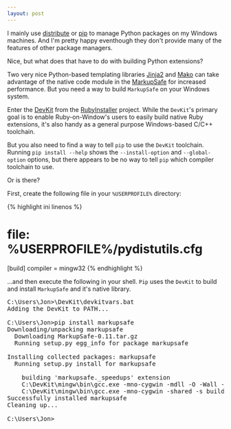 ```yaml
---
layout: post
---
```


I mainly use [distribute](http://pypi.python.org/pypi/distribute/) or
[pip](http://pypi.python.org/pypi/pip/) to manage Python packages on my Windows
machines. And I'm pretty happy eventhough they don't provide many of the features of
other package managers.

Nice, but what does that have to do with building Python extensions?

Two very nice Python-based templating libraries [Jinja2](http://jinja.pocoo.org/) and
[Mako](http://pypi.python.org/pypi/Mako/) can take advantage of the native code module
in the [MarkupSafe](http://pypi.python.org/pypi/MarkupSafe) for increased performance.
But you need a way to build `MarkupSafe` on your Windows system.

Enter the [DevKit](https://github.com/oneclick/rubyinstaller/wiki/Development-Kit) from
the [RubyInstaller](http://rubyinstaller.org) project. While the `DevKit`'s primary goal
is to enable Ruby-on-Window's users to easily build native Ruby extensions, it's also
handy as a general purpose Windows-based C/C++ toolchain.

But you also need to find a way to tell `pip` to use the `DevKit` toolchain. Running
`pip install --help` shows the `--install-option` and `--global-option` options,
but there appears to be no way to tell `pip` which compiler toolchain to use.

Or is there?

First, create the following file in your `%USERPROFILE%` directory:

{% highlight ini linenos %}
# file: %USERPROFILE%/pydistutils.cfg
[build]
compiler = mingw32
{% endhighlight %}

...and then execute the following in your shell. `Pip` uses the `DevKit` to build
and install `MarkupSafe` and it's native library.

<pre class="shell">
C:\Users\Jon>\DevKit\devkitvars.bat
Adding the DevKit to PATH...

C:\Users\Jon>pip install markupsafe
Downloading/unpacking markupsafe
  Downloading MarkupSafe-0.11.tar.gz
  Running setup.py egg_info for package markupsafe

Installing collected packages: markupsafe
  Running setup.py install for markupsafe

    building 'markupsafe._speedups' extension
    C:\DevKit\mingw\bin\gcc.exe -mno-cygwin -mdll -O -Wall -IC:\Python27\include -IC:\Python27\PC -c markupsafe/_speedups.c -o build\temp.win32-2.7\Release\markupsafe\_speedups.o
    C:\DevKit\mingw\bin\gcc.exe -mno-cygwin -shared -s build\temp.win32-2.7\Release\markupsafe\_speedups.o build\temp.win32-2.7\Release\markupsafe\_speedups.def -LC:\Python27\libs -LC:\Python27\PCbuild -lpython27 -lmsvcr90 -o build\lib.win32-2.7\markupsafe\_speedups.pyd
Successfully installed markupsafe
Cleaning up...

C:\Users\Jon>
</pre>
